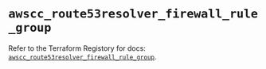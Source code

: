 # `awscc_route53resolver_firewall_rule_group`

Refer to the Terraform Registory for docs: [`awscc_route53resolver_firewall_rule_group`](https://registry.terraform.io/providers/hashicorp/awscc/0.70.0/docs/resources/route53resolver_firewall_rule_group).

